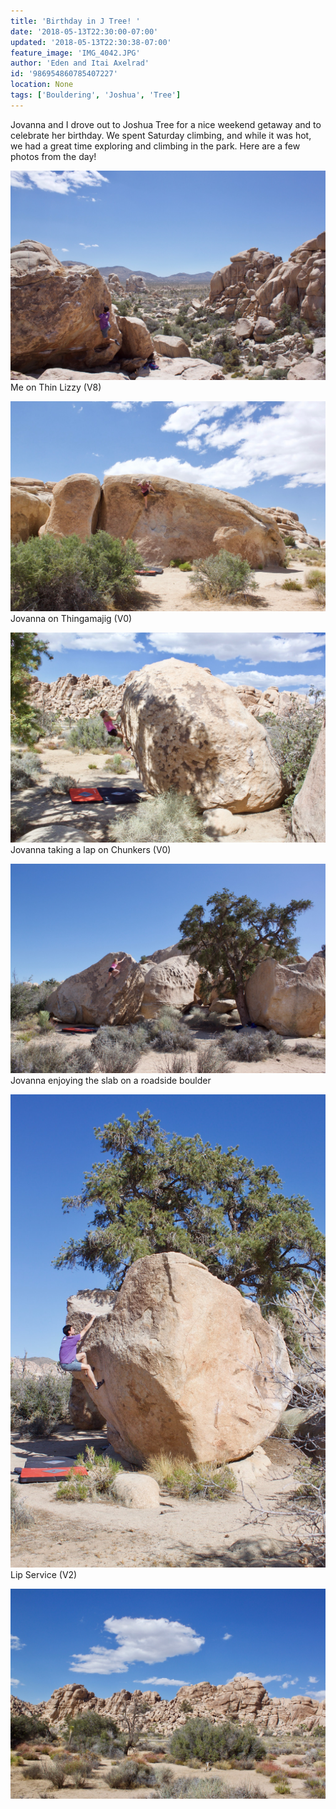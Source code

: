 ```yaml
---
title: 'Birthday in J Tree! '
date: '2018-05-13T22:30:00-07:00'
updated: '2018-05-13T22:30:38-07:00'
feature_image: 'IMG_4042.JPG'
author: 'Eden and Itai Axelrad'
id: '986954860785407227'
location: None
tags: ['Bouldering', 'Joshua', 'Tree']
---
```


Jovanna and I drove out to Joshua Tree for a nice weekend getaway and to celebrate her birthday. We spent Saturday climbing, and while it was hot, we had a great time exploring and climbing in the park. Here are a few photos from the day! 

![image alt](/images/IMG_4042.JPG)Me on Thin Lizzy (V8)

![image alt](/images/IMG_4051.JPG)Jovanna on Thingamajig (V0)

![image alt](/images/IMG_4054.JPG)Jovanna taking a lap on Chunkers (V0)

![image alt](/images/IMG_4060.JPG)Jovanna enjoying the slab on a roadside boulder

![image alt](/images/IMG_4076.JPG)Lip Service (V2)

![image alt](/images/IMG_4078.JPG)

